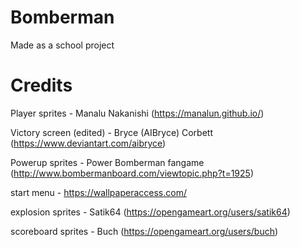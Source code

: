 # Bomberman
Made as a school project


# Credits

Player sprites - Manalu Nakanishi (https://manalun.github.io/)

Victory screen (edited) - Bryce (AIBryce) Corbett (https://www.deviantart.com/aibryce)

Powerup sprites - Power Bomberman fangame (http://www.bombermanboard.com/viewtopic.php?t=1925)

start menu - https://wallpaperaccess.com/

explosion sprites - Satik64 (https://opengameart.org/users/satik64)

scoreboard sprites - Buch (https://opengameart.org/users/buch)
